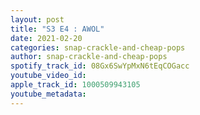 ```yaml
---
layout: post
title: "S3 E4 : AWOL"
date: 2021-02-20
categories: snap-crackle-and-cheap-pops
author: snap-crackle-and-cheap-pops
spotify_track_id: 08Gx6SwYpMxN6tEqCOGacc
youtube_video_id: 
apple_track_id: 1000509943105
youtube_metadata: 
---
```

